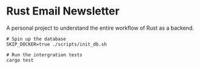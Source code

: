 # Rust Email Newsletter

A personal project to understand the entire workflow of Rust as a backend.

```shell
# Spin up the database
SKIP_DOCKER=true ./scripts/init_db.sh

# Run the intergration tests
cargo test
```
